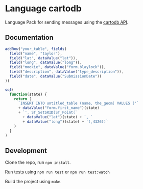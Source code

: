 Language cartodb
==============

Language Pack for sending messages using the [cartodb API](http://docs.cartodb.com/cartodb-platform/sql-api/).

Documentation
-------------

```js
addRow("your_table", fields(
  field("name", "taylor"),
  field("lat", dataValue("lat")),
  field("long", dataValue("long")),
  field("mookie", dataValue("form.blaylock")),
  field("description", dataValue("type_description")),
  field("date", dataValue("SubmissionDate"))
))
```

```js
sql(
  function(state) {
    return (
      `INSERT INTO untitled_table (name, the_geom) VALUES ('`
      + dataValue("form.first_name")(state)
      + `', ST_SetSRID(ST_Point(`
        + dataValue("lat")(state) + `, `
        + dataValue("long")(state) + `),4326))`
    )
  }
)
```

Development
-----------

Clone the repo, run `npm install`.

Run tests using `npm run test` or `npm run test:watch`

Build the project using `make`.

